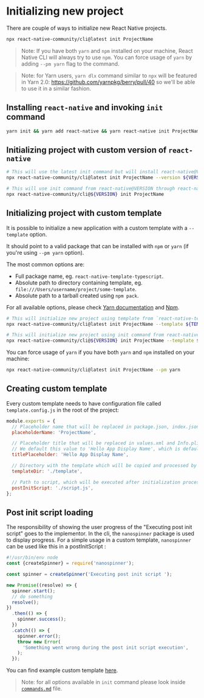 # Initializing new project

There are couple of ways to initialize new React Native projects.

```sh
npx react-native-community/cli@latest init ProjectName
```

> Note: If you have both `yarn` and `npm` installed on your machine, React Native CLI will always try to use `npm`. You can force usage of `yarn` by adding `--pm yarn` flag to the command.

> Note: for Yarn users, `yarn dlx` command similar to `npx` will be featured in Yarn 2.0: <https://github.com/yarnpkg/berry/pull/40> so we'll be able to use it in a similar fashion.

## Installing `react-native` and invoking `init` command

```sh
yarn init && yarn add react-native && yarn react-native init ProjectName
```

## Initializing project with custom version of `react-native`

```sh
# This will use the latest init command but will install react-native@VERSION and use its template
npx react-native-community/cli@latest init ProjectName --version ${VERSION}

# This will use init command from react-native@VERSION through react-native-community/cli@${VERSION} (e.g. X.XX.X) automatically
npx react-native-community/cli@${VERSION} init ProjectName
```

## Initializing project with custom template

It is possible to initialize a new application with a custom template with
a `--template` option.

It should point to a valid package that can be installed with `npm` or `yarn` (if you're using `--pm yarn` option).

The most common options are:

- Full package name, eg. `react-native-template-typescript`.
- Absolute path to directory containing template, eg. `file:///Users/username/project/some-template`.
- Absolute path to a tarball created using `npm pack`.

For all available options, please check [Yarn documentation](https://classic.yarnpkg.com/en/docs/cli/add/#toc-adding-dependencies) and [Npm](https://docs.npmjs.com/cli/v6/commands/npm-install#synopsis).

```sh
# This will initialize new project using template from `react-native-template-typescript` package
npx react-native-community/cli@latest init ProjectName --template ${TEMPLATE_NAME}

# This will initialize new project using init command from react-native@VERSION but will use a custom template
npx react-native-community/cli@${VERSION} init ProjectName --template ${TEMPLATE_NAME}
```

You can force usage of `yarn` if you have both `yarn` and `npm` installed on your machine:

```sh
npx react-native-community/cli@latest init ProjectName --pm yarn
```

## Creating custom template

Every custom template needs to have configuration file called `template.config.js` in the root of the project:

```js
module.exports = {
  // Placeholder name that will be replaced in package.json, index.json, android/, ios/ for a project name.
  placeholderName: 'ProjectName',

  // Placeholder title that will be replaced in values.xml and Info.plist with title provided by the user.
  // We default this value to 'Hello App Display Name', which is default placeholder in react-native template.
  titlePlaceholder: 'Hello App Display Name',

  // Directory with the template which will be copied and processed by React Native CLI. Template directory should have package.json with all dependencies specified, including `react-native`.
  templateDir: './template',

  // Path to script, which will be executed after initialization process, but before installing all the dependencies specified in the template. This script runs as a shell script but you can change that (e.g. to Node) by using a shebang (see example custom template).
  postInitScript: './script.js',
};
```

## Post init script loading

The responsibility of showing the user progress of the "Executing post init script" goes to the implementor. In the cli, the `nanospinner` package is used to display progress.
For a simple usage in a custom template, `nanospinner` can be used like this in a postInitScript :

```javascript
#!/usr/bin/env node
const {createSpinner} = require('nanospinner');

const spinner = createSpinner('Executing post init script ');

new Promise((resolve) => {
  spinner.start();
  // do something
  resolve();
})
  .then(() => {
    spinner.success();
  })
  .catch(() => {
    spinner.error();
    throw new Error(
      'Something went wrong during the post init script execution',
    );
  });
```

You can find example custom template [here](https://github.com/Esemesek/react-native-new-template).

> Note: for all options available in `init` command please look inside [`commands.md`](./commands.md#init) file.
